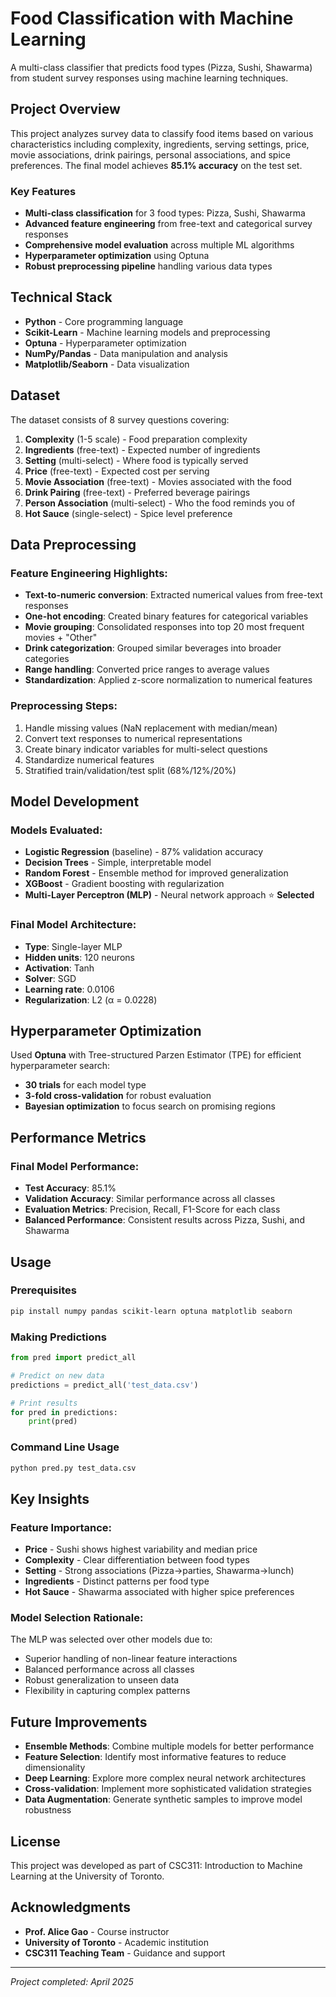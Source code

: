 # Food Classification with Machine Learning

A multi-class classifier that predicts food types (Pizza, Sushi, Shawarma) from student survey responses using machine learning techniques.

## Project Overview

This project analyzes survey data to classify food items based on various characteristics including complexity, ingredients, serving settings, price, movie associations, drink pairings, personal associations, and spice preferences. The final model achieves **85.1% accuracy** on the test set.

### Key Features
- **Multi-class classification** for 3 food types: Pizza, Sushi, Shawarma
- **Advanced feature engineering** from free-text and categorical survey responses
- **Comprehensive model evaluation** across multiple ML algorithms
- **Hyperparameter optimization** using Optuna
- **Robust preprocessing pipeline** handling various data types

## Technical Stack

- **Python** - Core programming language
- **Scikit-Learn** - Machine learning models and preprocessing
- **Optuna** - Hyperparameter optimization
- **NumPy/Pandas** - Data manipulation and analysis
- **Matplotlib/Seaborn** - Data visualization

## Dataset

The dataset consists of 8 survey questions covering:

1. **Complexity** (1-5 scale) - Food preparation complexity
2. **Ingredients** (free-text) - Expected number of ingredients
3. **Setting** (multi-select) - Where food is typically served
4. **Price** (free-text) - Expected cost per serving
5. **Movie Association** (free-text) - Movies associated with the food
6. **Drink Pairing** (free-text) - Preferred beverage pairings
7. **Person Association** (multi-select) - Who the food reminds you of
8. **Hot Sauce** (single-select) - Spice level preference

## Data Preprocessing

### Feature Engineering Highlights:
- **Text-to-numeric conversion**: Extracted numerical values from free-text responses
- **One-hot encoding**: Created binary features for categorical variables
- **Movie grouping**: Consolidated responses into top 20 most frequent movies + "Other"
- **Drink categorization**: Grouped similar beverages into broader categories
- **Range handling**: Converted price ranges to average values
- **Standardization**: Applied z-score normalization to numerical features

### Preprocessing Steps:
1. Handle missing values (NaN replacement with median/mean)
2. Convert text responses to numerical representations
3. Create binary indicator variables for multi-select questions
4. Standardize numerical features
5. Stratified train/validation/test split (68%/12%/20%)

## Model Development

### Models Evaluated:
- **Logistic Regression** (baseline) - 87% validation accuracy
- **Decision Trees** - Simple, interpretable model
- **Random Forest** - Ensemble method for improved generalization
- **XGBoost** - Gradient boosting with regularization
- **Multi-Layer Perceptron (MLP)** - Neural network approach ⭐ **Selected**

### Final Model Architecture:
- **Type**: Single-layer MLP
- **Hidden units**: 120 neurons
- **Activation**: Tanh
- **Solver**: SGD
- **Learning rate**: 0.0106
- **Regularization**: L2 (α = 0.0228)

## Hyperparameter Optimization

Used **Optuna** with Tree-structured Parzen Estimator (TPE) for efficient hyperparameter search:
- **30 trials** for each model type
- **3-fold cross-validation** for robust evaluation
- **Bayesian optimization** to focus search on promising regions

## Performance Metrics

### Final Model Performance:
- **Test Accuracy**: 85.1%
- **Validation Accuracy**: Similar performance across all classes
- **Evaluation Metrics**: Precision, Recall, F1-Score for each class
- **Balanced Performance**: Consistent results across Pizza, Sushi, and Shawarma

## Usage

### Prerequisites
```bash
pip install numpy pandas scikit-learn optuna matplotlib seaborn
```

### Making Predictions
```python
from pred import predict_all

# Predict on new data
predictions = predict_all('test_data.csv')

# Print results
for pred in predictions:
    print(pred)
```

### Command Line Usage
```bash
python pred.py test_data.csv
```

## Key Insights

### Feature Importance:
- **Price** - Sushi shows highest variability and median price
- **Complexity** - Clear differentiation between food types
- **Setting** - Strong associations (Pizza→parties, Shawarma→lunch)
- **Ingredients** - Distinct patterns per food type
- **Hot Sauce** - Shawarma associated with higher spice preferences

### Model Selection Rationale:
The MLP was selected over other models due to:
- Superior handling of non-linear feature interactions
- Balanced performance across all classes
- Robust generalization to unseen data
- Flexibility in capturing complex patterns

## Future Improvements

- **Ensemble Methods**: Combine multiple models for better performance
- **Feature Selection**: Identify most informative features to reduce dimensionality
- **Deep Learning**: Explore more complex neural network architectures
- **Cross-validation**: Implement more sophisticated validation strategies
- **Data Augmentation**: Generate synthetic samples to improve model robustness

## License

This project was developed as part of CSC311: Introduction to Machine Learning at the University of Toronto.

## Acknowledgments

- **Prof. Alice Gao** - Course instructor
- **University of Toronto** - Academic institution
- **CSC311 Teaching Team** - Guidance and support

---

*Project completed: April 2025*